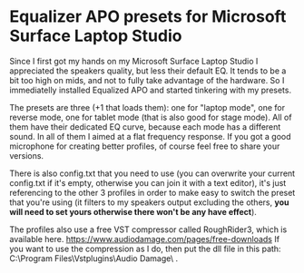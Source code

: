 # Equalizer APO presets for Microsoft Surface Laptop Studio
Since I first got my hands on my Microsoft Surface Laptop Studio I appreciated the speakers quality, but less their default EQ. 
It tends to be a bit too high on mids, and not to fully take advantage of the hardware. 
So I immediatelly installed Equalized APO and started tinkering with my presets. 

The presets are three (+1 that loads them): one for "laptop mode", one for reverse mode, one for tablet mode (that is also good for stage mode). 
All of them have their dedicated EQ curve, because each mode has a different sound. 
In all of them I aimed at a flat frequency response. 
If you got a good microphone for creating better profiles, of course feel free to share your versions.

There is also config.txt that you need to use (you can overwrite your current config.txt if it's empty, otherwise you can join it with a text editor), it's just referencing to the other 3 profiles in order to make easy to switch the preset that you're using (it filters to my speakers output excluding the others, <b>you will need to set yours otherwise there won't be any have effect</b>).

The profiles also use a free VST compressor called RoughRider3, which is available here. https://www.audiodamage.com/pages/free-downloads
If you want to use the compression as I do, then put the dll file in this path: C:\Program Files\Vstplugins\Audio Damage\ .


